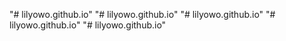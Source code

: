 "# lilyowo.github.io"  "# lilyowo.github.io"  "# lilyowo.github.io"  "# lilyowo.github.io" 
"# lilyowo.github.io" 
